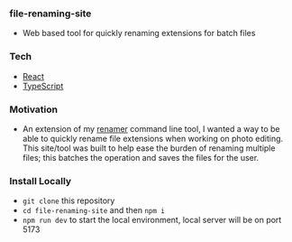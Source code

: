 ### file-renaming-site

- Web based tool for quickly renaming extensions for batch files

### Tech

- [React](https://react.dev/)
- [TypeScript](https://www.typescriptlang.org/)

### Motivation

- An extension of my [renamer](https://github.com/milanz14/renamer) command line tool, I wanted a way to be able to quickly rename file extensions when working on photo editing. This site/tool was built to help ease the burden of renaming multiple files; this batches the operation and saves the files for the user.

### Install Locally

- `git clone` this repository
- `cd file-renaming-site` and then `npm i`
- `npm run dev` to start the local environment, local server will be on port 5173

